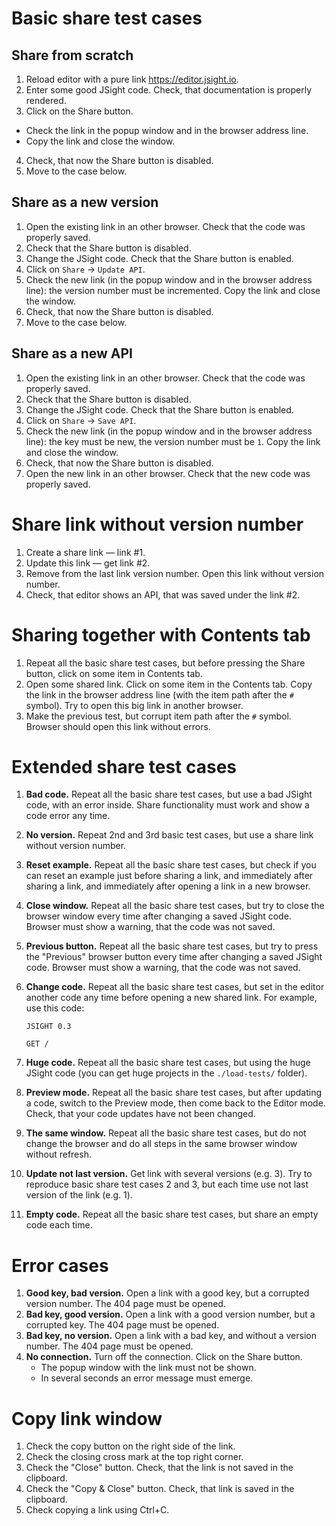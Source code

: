 # Basic share test cases

## Share from scratch

1. Reload editor with a pure link https://editor.jsight.io.
2. Enter some good JSight code. Check, that documentation is properly rendered.
3. Click on the Share button.
  - Check the link in the popup window and in the browser address line.
  - Copy the link and close the window.
4. Check, that now the Share button is disabled.
5. Move to the case below.

## Share as a new version

1. Open the existing link in an other browser. Check that the code was properly saved.
2. Check that the Share button is disabled.
3. Change the JSight code. Check that the Share button is enabled.
4. Click on `Share` → `Update API`.
5. Check the new link (in the popup window and in the browser address line): the version number must
   be incremented. Copy the link and close the window.
6. Check, that now the Share button is disabled.
7. Move to the case below.

## Share as a new API

1. Open the existing link in an other browser. Check that the code was properly saved.
2. Check that the Share button is disabled.
3. Change the JSight code. Check that the Share button is enabled.
4. Click on `Share` → `Save API`.
5. Check the new link (in the popup window and in the browser address line): the key must be new,
   the version number must be `1`. Copy the link and close the window.
6. Check, that now the Share button is disabled.
7. Open the new link in an other browser. Check that the new code was properly saved.

# Share link without version number

1. Create a share link — link #1.
2. Update this link — get link #2.
3. Remove from the last link version number. Open this link without version number.
4. Check, that editor shows an API, that was saved under the link #2.

# Sharing together with Contents tab

1. Repeat all the basic share test cases, but before pressing the Share button, click on some item
   in Contents tab.
2. Open some shared link. Click on some item in the Contents tab. Copy the link in the browser
   address line (with the item path after the `#` symbol). Try to open this big link in another
   browser.
3. Make the previous test, but corrupt item path after the `#` symbol. Browser should open this link
   without errors.

# Extended share test cases

1. **Bad code.** Repeat all the basic share test cases, but use a bad JSight code, with an error
   inside. Share functionality must work and show a code error any time.
2. **No version.** Repeat 2nd and 3rd basic test cases, but use a share link without version number.
3. **Reset example.** Repeat all the basic share test cases, but check if you can reset an example
   just before sharing a link, and immediately after sharing a link, and immediately after opening a
   link in a new browser.
4. **Close window.** Repeat all the basic share test cases, but try to close the browser window
   every time after changing a saved JSight code. Browser must show a warning, that the code was not
   saved.
5. **Previous button.** Repeat all the basic share test cases, but try to press the "Previous"
   browser button every time after changing a saved JSight code. Browser must show a warning, that
   the code was not saved.
6. **Change code.** Repeat all the basic share test cases, but set in the editor another code any
   time before opening a new shared link. For example, use this code:

   ```
   JSIGHT 0.3

   GET /
   ```
7. **Huge code.** Repeat all the basic share test cases, but using the huge JSight code (you can get
   huge projects in the `./load-tests/` folder).
8. **Preview mode.** Repeat all the basic share test cases, but after updating a code, switch to the
   Preview mode, then come back to the Editor mode. Check, that your code updates have not been
   changed.
9. **The same window.** Repeat all the basic share test cases, but do not change the browser and do
   all steps in the same browser window without refresh.
10. **Update not last version.** Get link with several versions (e.g. 3). Try to reproduce basic
    share test cases 2 and 3, but each time use not last version of the link (e.g. 1).
11. **Empty code.** Repeat all the basic share test cases, but share an empty code each time.

# Error cases

1. **Good key, bad version.** Open a link with a good key, but a corrupted version number. The 404
   page must be opened.
2. **Bad key, good version.** Open a link with a good version number, but a corrupted key. The 404
   page must be opened.
3. **Bad key, no version.** Open a link with a bad key, and without a version number. The 404 page
   must be opened.
4. **No connection.** Turn off the connection. Click on the Share button.
   - The popup window with the link must not be shown.
   - In several seconds an error message must emerge.

# Copy link window

1. Check the copy button on the right side of the link.
2. Check the closing cross mark at the top right corner.
3. Check the "Close" button. Check, that the link is not saved in the clipboard.
4. Check the "Copy & Close" button. Check, that link is saved in the clipboard.
5. Check copying a link using Ctrl+C.